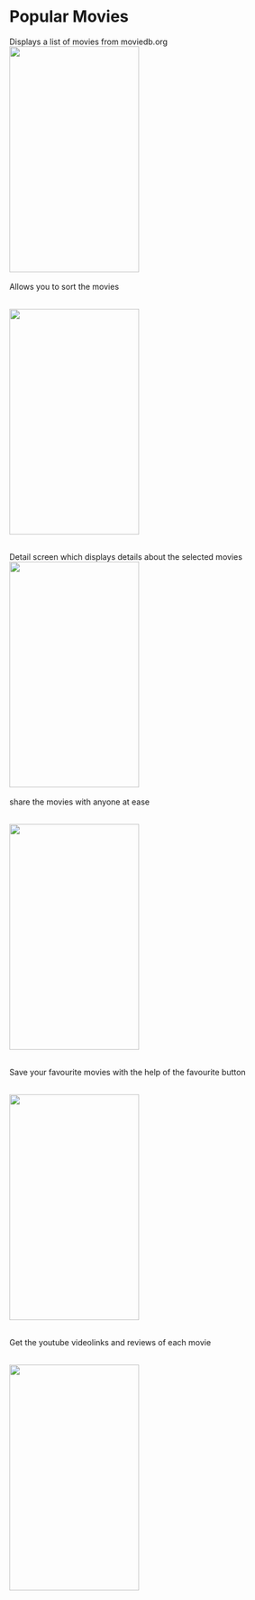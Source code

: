 # Popular Movies 
Displays a list of movies from moviedb.org<br>
<img src="https://raw.githubusercontent.com/pranavj7Z/PopularMovies/master/one.png" height=400px; width="230px"></img>
</br>
</br>
Allows you to sort the movies<br>
</br>

<img src="https://raw.githubusercontent.com/pranavj7Z/PopularMovies/master/five.png" height=400px; width="230px"></img>
<br>
</br>

Detail screen which displays details about the selected movies <br>
<img src="https://raw.githubusercontent.com/pranavj7Z/PopularMovies/master/two.png" height=400px; width="230px"></img>
</br>
<br>
share the movies with anyone at ease<br>
</br>

<img src="https://raw.githubusercontent.com/pranavj7Z/PopularMovies/master/eight.png" height=400px; width="230px"></img>
</br>

</br>
Save your favourite movies with the help of the favourite button<br>
</br>

<img src="https://raw.githubusercontent.com/pranavj7Z/PopularMovies/master/fou.png" height=400px; width="230px"></img>
</br>

<br>
Get the youtube videolinks and reviews of each movie<br>
</br>

<img src="https://raw.githubusercontent.com/pranavj7Z/PopularMovies/master/six.png" height=400px; width="230px"></img>
